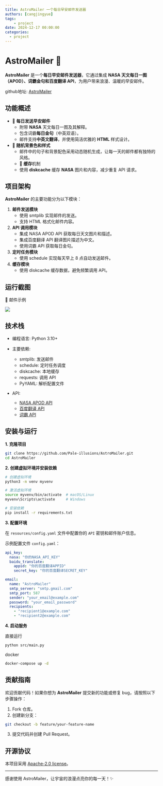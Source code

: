 ```yaml
---
title: AstroMailer 一个每日早安邮件发送器
authors: [cangjingyue]
tags: 
    - project
date: 2024-12-17 00:00:00
categories:
  - project
---
```


# AstroMailer 🌌

**AstroMailer** 是一个**每日早安邮件发送器**，它通过集成 **NASA 天文每日一图（APOD）、词霸金句和百度翻译 API**，为用户带来浪漫、温暖的早安邮件。

github地址: [AstroMailer](https://github.com/LunaY77/AstroMailer)

## 功能概述

- 📧 **每日发送早安邮件**
    - 附带 **NASA** 天文每日一图及其解释。
    - 包含词霸**每日金句**（中英双语）。
    - 邮件支持**中英文翻译**，并使用简洁优雅的 **HTML** 样式设计。
- 🌌 **随机背景色和样式**
    - 邮件中的句子和背景配色采用动态随机生成，让每一天的邮件都有独特的风格。
    - 🔄 **缓存**机制
	 - 使用 **diskcache** 缓存 **NASA** 图片和内容，减少重复 API 请求。

## 项目架构

**AstroMailer** 的主要功能分为以下模块：

1. **邮件发送模块**
    - 使用 smtplib 实现邮件的发送。
	 - 支持 HTML 格式化邮件内容。
2. **API 调用模块**
    - 集成 NASA APOD API 获取每日天文图片和描述。
    - 集成百度翻译 API 翻译图片描述为中文。
    - 使用词霸 API 获取每日金句。
3. **定时任务模块**
    - 使用 schedule 实现每天早上 8 点自动发送邮件。
4. **缓存模块**
    - 使用 diskcache 缓存数据，避免频繁调用 API。

## 运行截图

📧 邮件示例    

![](https://cangjingyue.oss-cn-hangzhou.aliyuncs.com/2024/12/18/17345141645606.jpg)

## 技术栈

- 编程语言: Python 3.10+
- 主要依赖:
    - smtplib: 发送邮件
    - schedule: 定时任务调度
    - diskcache: 本地缓存
    - requests: 调用 API
    - PyYAML: 解析配置文件
    
- API:
    - [NASA APOD API](https://api.nasa.gov/)
    - [百度翻译 API](https://fanyi-api.baidu.com/)
    - [词霸 API](https://open.iciba.com/dsapi/)

## 安装与运行

**1. 克隆项目**

```bash
git clone https://github.com/Pale-illusions/AstroMailer.git
cd AstroMailer
```

**2. 创建虚拟环境并安装依赖**

```bash
# 创建虚拟环境
python3 -m venv myvenv

# 激活虚拟环境
source myvenv/bin/activate  # macOS/Linux
myvenv\Scripts\activate     # Windows

# 安装依赖
pip install -r requirements.txt
```

**3. 配置环境**

在 `resources/config.yaml` 文件中配置你的 `API` 密钥和邮件账户信息。

示例配置文件 `config.yaml`：

```yaml
api_key:
  nasa: "你的NASA_API_KEY"
  baidu_translate:
    appid: "你的百度翻译APPID"
    secret_key: "你的百度翻译SECRET_KEY"

email:
  name: "AstroMailer"
  smtp_server: "smtp.gmail.com"
  smtp_port: 587
  sender: "your_email@example.com"
  password: "your_email_password"
  recipients:
    - "recipient1@example.com"
    - "recipient2@example.com"
```

**4. 启动服务**

直接运行

```bash
python src/main.py
```

docker

```bash
docker-compose up -d
```

## 贡献指南

欢迎贡献代码！如果你想为 **AstroMailer** 提交新的功能或修复 bug，请按照以下步骤操作：

1. Fork 仓库。
2. 创建新分支：

```bash
git checkout -b feature/your-feature-name
```

3. 提交代码并创建 Pull Request。

## 开源协议

本项目采用 [Apache-2.0 license](https://www.apache.org/licenses/LICENSE-2.0)。

---

感谢使用 AstroMailer，让宇宙的浪漫点亮你的每一天！✨
